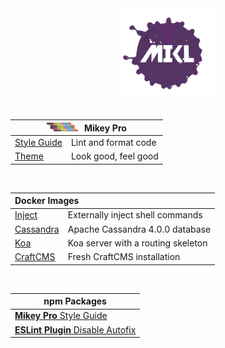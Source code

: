 <!DOCTYPE html>
<div width="100%" align="center">
  <a href="https://github.com/chiefmikey">
    <img
      width="144"
      height="144"
      src="./images/mikl.png"
      alt="MIKL splash icon logo"
    />
  </a>
</div>

<br />

<table>
  <thead>
    <tr>
      <th valign="left" colspan="2">
        <img
          src="./logos/mikey-pro-logo-iso.png"
          style="width: 50px; margin-right: 10px"
        />Mikey Pro
      </th>
    </tr>
  </thead>
  <tbody>
    <tr>
      <td valign="center">
        <a href="https://mikey-pro.com/style-guide"> Style Guide </a>
      </td>
      <td valign="center">Lint and format code</td>
    </tr>
    <tr>
      <td valign="center">
        <a href="https://mikey-pro.com/theme"> Theme </a>
      </td>
      <td valign="center">Look good, feel good</td>
    </tr>
  </tbody>
</table>

<br />

<table>
  <thead>
    <tr>
      <th align="left" colspan="2">Docker Images</th>
    </tr>
  </thead>
  <tbody>
    <tr>
      <td valign="center">
        <a
          href="https://github.com/chiefmikey/docker-images/tree/main/alpine-inject"
          target="_blank"
          >Inject</a
        >
      </td>
      <td valign="center">Externally inject shell commands</td>
    </tr>
    <tr>
      <td valign="center">
        <a
          href="https://github.com/chiefmikey/docker-images/tree/main/cassandra"
          target="_blank"
          >Cassandra</a
        >
      </td>
      <td valign="center">Apache Cassandra 4.0.0 database</td>
    </tr>
    <tr>
      <td valign="center">
        <a
          href="https://github.com/chiefmikey/docker-images/tree/main/koa"
          target="_blank"
          >Koa</a
        >
      </td>
      <td valign="center">Koa server with a routing skeleton</td>
    </tr>
    <tr>
      <td valign="center">
        <a
          href="https://github.com/chiefmikey/docker-images/tree/main/craftcms"
          target="_blank"
          >CraftCMS</a
        >
      </td>
      <td valign="center">Fresh CraftCMS installation</td>
    </tr>
  </tbody>
</table>

<br />

<table>
  <thead>
    <tr>
      <th>npm Packages</th>
    </tr>
  </thead>
  <tbody>
    <tr>
      <td valign="center">
        <a href="https://github.com/mikey-pro/style-guide">
          <b>Mikey Pro</b>
          Style Guide
        </a>
      </td>
    </tr>
    <tr>
      <td valign="center">
        <a href="https://github.com/chiefmikey/eslint-plugin-disable-autofix">
          <b>ESLint Plugin</b>
          Disable Autofix
        </a>
      </td>
    </tr>
  </tbody>
</table>
